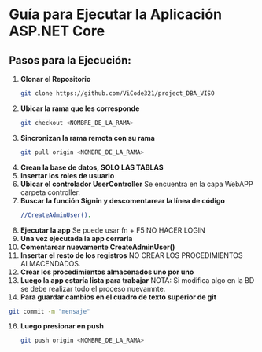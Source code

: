 # Guía para Ejecutar la Aplicación ASP.NET Core

## Pasos para la Ejecución:

1. **Clonar el Repositorio**
   ```bash
   git clone https://github.com/ViCode321/project_DBA_VISO
2. **Ubicar la rama que les corresponde**
   ```bash
   git checkout <NOMBRE_DE_LA_RAMA>   
3. **Sincronizan la rama remota con su rama**
   ```bash
   git pull origin <NOMBRE_DE_LA_RAMA>   
4. **Crean la base de datos, SOLO LAS TABLAS**
5. **Insertar los roles de usuario**
6. **Ubicar el controlador UserController**
   Se encuentra en la capa WebAPP carpeta controller.
7. **Buscar la función Signin y descomentarear la línea de código**
   ```bash
   //CreateAdminUser().
8. **Ejecutar la app**
   Se puede usar fn + F5
   NO HACER LOGIN
10. **Una vez ejecutada la app cerrarla**
11. **Comentarear nuevamente CreateAdminUser()**
12. **Insertar el resto de los registros**
   NO CREAR LOS PROCEDIMIENTOS ALMACENDADOS.
13. **Crear los procedimientos almacenados uno por uno**
14. **Luego la app estaría lista para trabajar**
   NOTA: Si modifica algo en la BD se debe realizar todo el proceso nuevamnte.
15. **Para guardar cambios en el cuadro de texto superior de git**
   ```bash
   git commit -m "mensaje"
   ```
16. **Luego presionar en push**
    ```bash
    git push origin <NOMBRE_DE_LA_RAMA>
   

 
